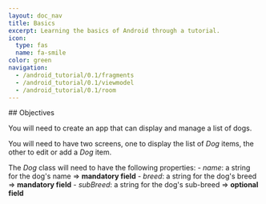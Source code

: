 ```yaml
---
layout: doc_nav
title: Basics
excerpt: Learning the basics of Android through a tutorial.
icon:
  type: fas
  name: fa-smile
color: green
navigation:
  - /android_tutorial/0.1/fragments
  - /android_tutorial/0.1/viewmodel
  - /android_tutorial/0.1/room
---
```


<div class="jumbotron text-left">
## Objectives

You will need to create an app that can display and manage a list of dogs.

You will need to have two screens, one to display the list of _Dog_ items, the other to edit or add a _Dog_ item.

The _Dog_ class will need to have the following properties:
	- _name_: a string for the dog's name => **mandatory field**
	- _breed_: a string for the dog's breed => **mandatory field**
	- _subBreed_: a string for the dog's sub-breed => **optional field**

</div>
<!--stackedit_data:
eyJoaXN0b3J5IjpbNjEzMjcwNTAwXX0=
-->